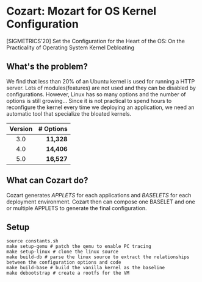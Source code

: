 # Cozart: Mozart for OS Kernel Configuration

[SIGMETRICS'20] Set the Configuration for the Heart of the OS:
On the Practicality of Operating System Kernel Debloating 

## What's the problem?


We find that less than 20% of an Ubuntu kernel is used for running a HTTP
server. Lots of modules(features) are not used and they can be disabled by
configurations. However, Linux has so many options and the number of options
is still growing... Since it is not practical to spend hours to reconfigure
the kernel every time we deploying an application, we need an automatic tool
that specialize the bloated kernels.

| Version  | # Options  |
|:--------:| -------------:|
| 3.0      |    __11,328__    |
| 4.0      |    __14,406__    |
| 5.0      |    __16,527__    |

## What can Cozart do?

Cozart generates *APPLETS* for each applications and *BASELETS* for each deployment
environment. Cozart then can compose one BASELET and one or multiple APPLETS to
generate the final configuration.


## Setup

```
source constants.sh
make setup-qemu # patch the qemu to enable PC tracing
make setup-linux # clone the linux source
make build-db # parse the linux source to extract the relationships between the configuration options and code
make build-base # build the vanilla kernel as the baseline
make debootstrap # create a rootfs for the VM
```


